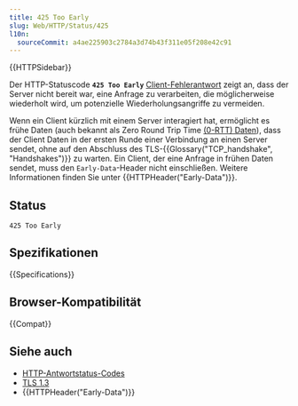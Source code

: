 ```yaml
---
title: 425 Too Early
slug: Web/HTTP/Status/425
l10n:
  sourceCommit: a4ae225903c2784a3d74b43f311e05f208e42c91
---
```


{{HTTPSidebar}}

Der HTTP-Statuscode **`425 Too Early`** [Client-Fehlerantwort](/de/docs/Web/HTTP/Status#client_error_responses) zeigt an, dass der Server nicht bereit war, eine Anfrage zu verarbeiten, die möglicherweise wiederholt wird, um potenzielle Wiederholungsangriffe zu vermeiden.

Wenn ein Client kürzlich mit einem Server interagiert hat, ermöglicht es frühe Daten (auch bekannt als Zero Round Trip Time [(0-RTT) Daten](/de/docs/Web/Security/Transport_Layer_Security#tls_1.3)), dass der Client Daten in der ersten Runde einer Verbindung an einen Server sendet, ohne auf den Abschluss des TLS-{{Glossary("TCP_handshake", "Handshakes")}} zu warten. Ein Client, der eine Anfrage in frühen Daten sendet, muss den `Early-Data`-Header nicht einschließen. Weitere Informationen finden Sie unter {{HTTPHeader("Early-Data")}}.

## Status

```http
425 Too Early
```

## Spezifikationen

{{Specifications}}

## Browser-Kompatibilität

{{Compat}}

## Siehe auch

- [HTTP-Antwortstatus-Codes](/de/docs/Web/HTTP/Status)
- [TLS 1.3](/de/docs/Web/Security/Transport_Layer_Security#tls_1.3)
- {{HTTPHeader("Early-Data")}}
